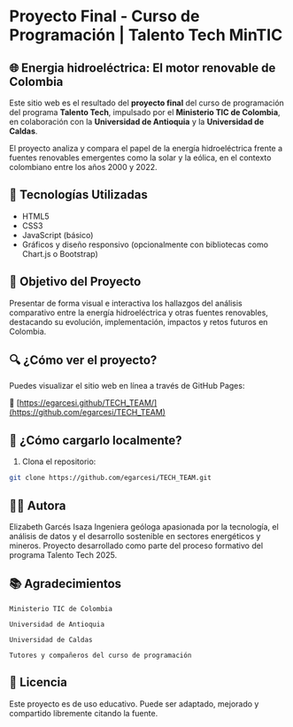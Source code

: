 # Proyecto Final - Curso de Programación | Talento Tech MinTIC

## 🌐 Energia hidroeléctrica: El motor renovable de Colombia

Este sitio web es el resultado del **proyecto final** del curso de programación del programa **Talento Tech**, impulsado por el **Ministerio TIC de Colombia**, en colaboración con la **Universidad de Antioquia** y la **Universidad de Caldas**.

El proyecto analiza y compara el papel de la energía hidroeléctrica frente a fuentes renovables emergentes como la solar y la eólica, en el contexto colombiano entre los años 2000 y 2022.

## 🚀 Tecnologías Utilizadas

- HTML5
- CSS3
- JavaScript (básico)
- Gráficos y diseño responsivo (opcionalmente con bibliotecas como Chart.js o Bootstrap)

## 🎯 Objetivo del Proyecto

Presentar de forma visual e interactiva los hallazgos del análisis comparativo entre la energía hidroeléctrica y otras fuentes renovables, destacando su evolución, implementación, impactos y retos futuros en Colombia.

## 🔍 ¿Cómo ver el proyecto?

Puedes visualizar el sitio web en línea a través de GitHub Pages:

🔗 [https://egarcesi.github/TECH_TEAM/](https://github.com/egarcesi/TECH_TEAM)

## 📌 ¿Cómo cargarlo localmente?

1. Clona el repositorio:

```bash
git clone https://github.com/egarcesi/TECH_TEAM.git
```

## 👩‍💻 Autora

Elizabeth Garcés Isaza
Ingeniera geóloga apasionada por la tecnología, el análisis de datos y el desarrollo sostenible en sectores energéticos y mineros.
Proyecto desarrollado como parte del proceso formativo del programa Talento Tech 2025.

## 📚 Agradecimientos

    Ministerio TIC de Colombia

    Universidad de Antioquia

    Universidad de Caldas

    Tutores y compañeros del curso de programación

## 📝 Licencia

Este proyecto es de uso educativo. Puede ser adaptado, mejorado y compartido libremente citando la fuente.

